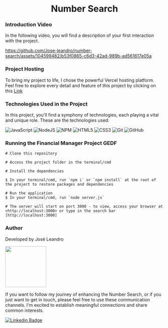  # <h1 align="center">Number Search</h1>

### Introduction Video

In the following video, you will find a description of your first interaction with the project.

https://github.com/Jose-leandro/number-search/assets/104599482/b53f0865-c6d3-42ad-989b-ad561617e05a


### Project Hosting

To bring my project to life, I chose the powerful Vercel hosting platform. Feel free to explore every detail and feature of this project by clicking on this [Link]()

### Technologies Used in the Project

In this project, you'll find a symphony of technologies, each playing a vital and unique role. These are the technologies used:

![JavaScript](https://img.shields.io/badge/javascript-%23323330.svg?style=for-the-badge&logo=javascript&logoColor=%23F7DF1E) ![NodeJS](https://img.shields.io/badge/node.js-6DA55F?style=for-the-badge&logo=node.js&logoColor=white)  ![NPM](https://img.shields.io/badge/NPM-%23CB3837.svg?style=for-the-badge&logo=npm&logoColor=white)  ![HTML5](https://img.shields.io/badge/html5-%23E34F26.svg?style=for-the-badge&logo=html5&logoColor=white)  ![CSS3](https://img.shields.io/badge/css3-%231572B6.svg?style=for-the-badge&logo=css3&logoColor=white)  ![Git](https://img.shields.io/badge/git-%23F05033.svg?style=for-the-badge&logo=git&logoColor=white) ![GitHub](https://img.shields.io/badge/github-%23121011.svg?style=for-the-badge&logo=github&logoColor=white)

### Running the Financial Manager Project GEDF

    # Clone this repository

    # Access the project folder in the terminal/cmd

    # Install the dependencies
    
    $ In your terminal/cmd, run `npm i` or `npm install` at the root of the project to restore packages and dependencies

    # Run the application 
    $ In your terminal/cmd, run `node server.js`

    # The server will start on port 3000 - to view, access your browser at <http://localhost:3000> or type in the search bar [http://localhost:3000]

### Author

<p>Developed by José Leandro</p>

<img src="https://github.com/Joseleandro7i/Calculadora-OES/assets/104599482/aa4ab3f4-e5a8-4958-bcdd-3307242019f8" width="130px;"/>

<p>If you want to follow my journey of enhancing the Number Search, or if you just want to get in touch, please feel free to use these communication channels. I'm excited to establish meaningful connections and share common interests.</p>

[![Linkedin Badge](https://img.shields.io/badge/-Leandro-blue?style=flat-square&logo=Linkedin&logoColor=white&link=https://www.linkedin.com/in/tgmarinho/)](https://www.linkedin.com/in/josé-leandro-do-nascimento/)

